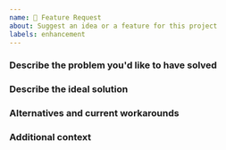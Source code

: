 ```yaml
---
name: 🚀 Feature Request
about: Suggest an idea or a feature for this project
labels: enhancement
---
```


<!--
**Please do not report security vulnerabilities here**.
The [Responsible Disclosure Program](https://auth0.com/whitehat) details the procedure for disclosing security issues.

**Thank you in advance for helping us to improve this library!**
Your attention to detail here is greatly appreciated and will help us respond as quickly as possible.
For general support or usage questions, use the [Auth0 Community](https://community.auth0.com/) or
[Auth0 Support](https://support.auth0.com/).
Finally, to avoid duplicates, please search existing Issues before submitting one here.

By submitting an Issue to this repository, you agree to the terms within the
[Auth0 Code of Conduct](https://github.com/auth0/open-source-template/blob/master/CODE-OF-CONDUCT.md).
-->

### Describe the problem you'd like to have solved

<!---
A clear and concise description of what the problem is. Ex. I'm always frustrated when [...]
-->

### Describe the ideal solution

<!---
A clear and concise description of what you want to happen.
--->

### Alternatives and current workarounds

<!---
A clear and concise description of any alternatives you've considered or any work-arounds that are currently in place.
-->

### Additional context

<!---
Add any other context or screenshots about the feature request here.
-->
